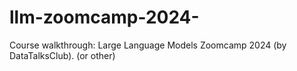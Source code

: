 # llm-zoomcamp-2024-
Course walkthrough: Large Language Models Zoomcamp 2024 (by DataTalksClub). (or other)
